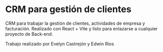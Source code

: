 
# CRM para gestión de clientes

CRM para trabajar la gestión de clientes, actividades de empresa y facturación. Realizado con React + Vite y listo para enlazarse a cualquier proyecto de Back-end.

Trabajo realizado por Evelyn Castrejón y Edwin Rios
